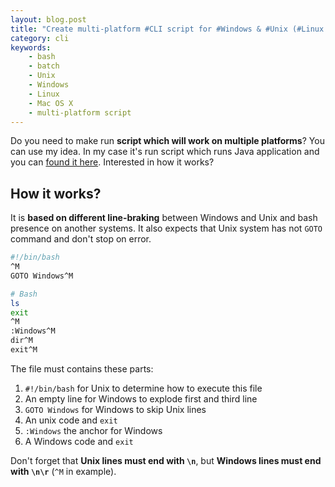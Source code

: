 ```yaml
---
layout: blog.post
title: "Create multi-platform #CLI script for #Windows & #Unix (#Linux & #MacOSX) with #Bash"
category: cli
keywords:
    - bash
    - batch
    - Unix
    - Windows
    - Linux
    - Mac OS X
    - multi-platform script
---
```


Do you need to make run **script which will work on multiple platforms**?
You can use my idea.
In my case it's run script which runs Java application and you can [found it here](https://github.com/petrknap/violetumleditor/blob/master/run.bat).
Interested in how it works?

## How it works?

It is **based on different line-braking** between Windows and Unix and bash presence on another systems.
It also expects that Unix system has not `GOTO` command and don't stop on error.

```bash
#!/bin/bash
^M
GOTO Windows^M

# Bash
ls
exit
^M
:Windows^M
dir^M
exit^M
```

The file must contains these parts:

1. `#!/bin/bash` for Unix to determine how to execute this file
1. An empty line for Windows to explode first and third line
1. `GOTO Windows` for Windows to skip Unix lines
1. An unix code and `exit`
1. `:Windows` the anchor for Windows
1. A Windows code and `exit`

Don't forget that **Unix lines must end with `\n`**, but **Windows lines must end with `\n\r`** (`^M` in example).
